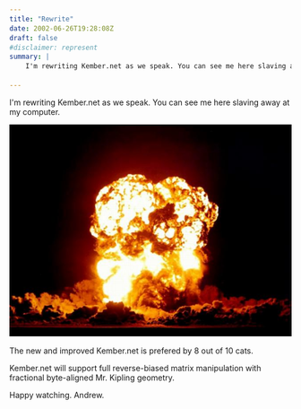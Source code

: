 ```yaml
---
title: "Rewrite"
date: 2002-06-26T19:28:08Z
draft: false
#disclaimer: represent
summary: | 
    I'm rewriting Kember.net as we speak. You can see me here slaving away at my computer.

---
```


I'm rewriting Kember.net as we speak. You can see me here slaving away at my computer.

![Webcam photo](/static/posts/2002-06-rewrite-capture.jpg)

The new and improved Kember.net is prefered by 8 out of 10 cats.

Kember.net will support full reverse-biased matrix manipulation with fractional byte-aligned Mr. Kipling geometry.

Happy watching.
Andrew.
